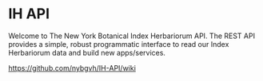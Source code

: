# IH API

Welcome to The New York Botanical Index Herbariorum API. The REST API provides a simple, robust programmatic interface to read our Index Herbariorum data and build new apps/services.

https://github.com/nybgvh/IH-API/wiki
